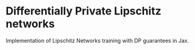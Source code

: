 # Differentially Private Lipschitz networks

Implementation of Lipschitz Networks training with DP guarantees in Jax.
